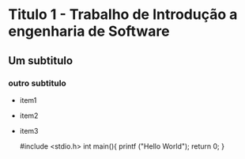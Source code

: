 # Titulo 1 - Trabalho de Introdução a engenharia de Software

## Um subtitulo

### outro subtitulo

+ item1
+ item2
+ item3

	#include <stdio.h>
		int main(){
		printf ("Hello World");	
		return 0;
	}
